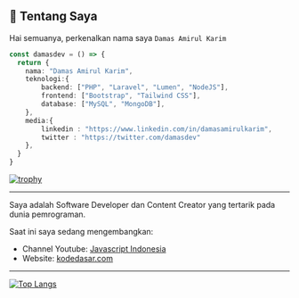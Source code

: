 ## 👋 Tentang Saya

Hai semuanya, perkenalkan nama saya `Damas Amirul Karim`

```ts
const damasdev = () => {
  return {
    nama: "Damas Amirul Karim",
    teknologi:{
        backend: ["PHP", "Laravel", "Lumen", "NodeJS"],
        frontend: ["Bootstrap", "Tailwind CSS"],
        database: ["MySQL", "MongoDB"],
    },
    media:{
        linkedin : "https://www.linkedin.com/in/damasamirulkarim",
        twitter : "https://twitter.com/damasdev"
    },
  }
}
```

[![trophy](https://github-profile-trophy.vercel.app/?username=damasdev&theme=dracula&no-frame=true)](https://github.com/damasdev)

---

Saya adalah Software Developer dan Content Creator yang tertarik pada dunia pemrograman.

Saat ini saya sedang mengembangkan:
- Channel Youtube: [Javascript Indonesia](https://www.youtube.com/channel/UCoAyv7fY3qEElFvulEmRN0A/about)
- Website: [kodedasar.com](https://kodedasar.com)

---

[![Top Langs](https://github-readme-stats.vercel.app/api?username=damasdev&show_icons=true&theme=nightowl&locale=en)](https://github.com/damasdev)

<!---
[![Top Langs](https://github-readme-stats.vercel.app/api/top-langs/?username=damasdev&show_icons=true&locale=en&layout=compact&theme=nightowl)](https://github.com/damasdev)
-->
